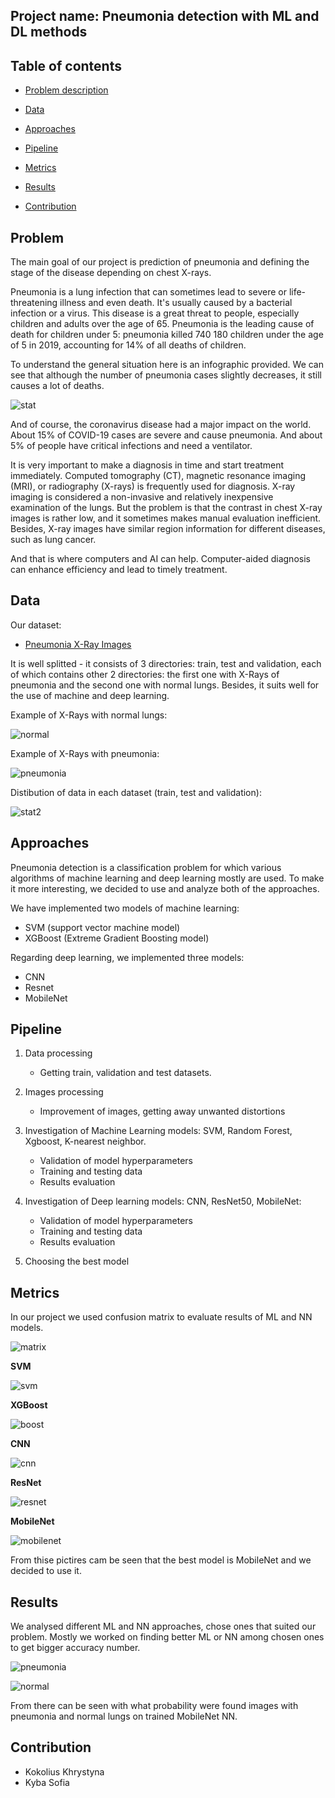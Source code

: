 ## Project name: Pneumonia detection with ML and DL methods

## Table of contents

* [Problem description](#Problem)

* [Data](#Data)

* [Approaches](#Approaches)

* [Pipeline](#Pipeline)

* [Metrics](#Metrics)

* [Results](#Results)

* [Contribution](#Contribution)


## Problem

The main goal of our project is prediction of pneumonia and defining the stage of the disease depending on chest X-rays.

Pneumonia is a lung infection that can sometimes lead to severe or life-threatening illness and even death. It's usually caused by a bacterial infection or a virus.
This disease is a great threat to people, especially children and adults over the age of 65. Pneumonia is the leading cause of death for children under 5: pneumonia killed 740 180 children under the age of 5 in 2019, accounting for 14% of all deaths of children.

To understand the general situation here is an infographic provided. We can see that although the number of pneumonia cases slightly decreases, it still causes a lot of deaths.

![stat](https://user-images.githubusercontent.com/60686300/149668779-846ae977-e5e8-4300-be42-c229db650f05.jpg)

And of course, the coronavirus disease had a major impact on the world. About 15% of COVID-19 cases are severe and cause pneumonia. And about 5% of people have critical infections and need a ventilator.

It is very important to make a diagnosis in time and start treatment immediately. Computed tomography (CT), magnetic resonance imaging (MRI), or radiography (X-rays) is frequently used for diagnosis. X-ray imaging is considered a non-invasive and relatively inexpensive examination of the lungs. But the problem is that the contrast in chest X-ray images is rather low, and it sometimes makes manual evaluation inefficient. Besides, X-ray images have similar region information for different diseases, such as lung cancer.

And that is where computers and AI can help. Computer-aided diagnosis can enhance efficiency and lead to timely treatment.


## Data

Our dataset:
* [Pneumonia X-Ray Images](https://www.kaggle.com/pcbreviglieri/pneumonia-xray-images/discussion)

It is well splitted - it consists of 3 directories: train, test and validation, each of which contains other 2 directories: the first one with X-Rays of pneumonia and the second one with normal lungs. Besides, it suits well for the use of machine and deep learning.

Example of X-Rays with normal lungs:

![normal](https://user-images.githubusercontent.com/60686300/149668833-99e0f8f9-6077-438a-97b7-4c59bea543d0.jpg)

Example of X-Rays with pneumonia:

![pneumonia](https://user-images.githubusercontent.com/60686300/149668838-90931d93-bacd-4f69-9084-04defae85071.jpg)

Distibution of data in each dataset (train, test and validation):

![stat2](https://user-images.githubusercontent.com/60686300/149668850-74cc7d72-e894-4ac9-babd-b1583e4b2a4a.jpg)

## Approaches

Pneumonia detection is a classification problem for which various algorithms of machine learning and deep learning mostly are used.
To make it more interesting, we decided to use and analyze both of the approaches.

We have implemented two models of machine learning:
* SVM (support vector machine model)
* XGBoost (Extreme Gradient Boosting model)

Regarding deep learning, we implemented three models:
* CNN
* Resnet
* MobileNet


## Pipeline


1. Data processing
      - Getting train, validation and test datasets.
 
2. Images processing
      - Improvement  of images, getting away unwanted distortions

3. Investigation of Machine Learning models: SVM, Random Forest, Xgboost, K-nearest neighbor.
      - Validation of  model hyperparameters
      - Training and testing data
      - Results evaluation
 
4. Investigation of Deep learning models: CNN, ResNet50, MobileNet:
      - Validation of  model hyperparameters
      - Training and testing data
      - Results evaluation

5. Choosing the best model

## Metrics

In our project we used confusion matrix to evaluate results of ML and NN models.

![matrix](https://user-images.githubusercontent.com/60686300/149668240-aa408d55-029d-4bb8-b8bd-007f545dc7b0.png)


**SVM**

![svm](https://user-images.githubusercontent.com/60686300/149668510-1ceefb7f-fb42-41c7-9567-3feada9ba2d6.png)

**XGBoost**

![boost](https://user-images.githubusercontent.com/60686300/149668694-2f0f49fd-1bbe-4375-8a54-94e3f178dc2e.png)

**CNN**

![cnn](https://user-images.githubusercontent.com/60686300/149668703-2b6fd665-a172-4f83-b75f-0072c54bc493.png)

**ResNet**

![resnet](https://user-images.githubusercontent.com/60686300/149668715-23b0b203-515e-44d6-b1f8-be8b5754593b.png)

**MobileNet**

![mobilenet](https://user-images.githubusercontent.com/60686300/149668721-2df185d9-62ff-4e91-944b-652ac530502c.png)


From thise pictires cam be seen that the best model is MobileNet and we decided to use it.

## Results

We analysed different ML and NN approaches, chose ones that suited our problem. Mostly we worked on finding better ML or NN among chosen ones to get bigger accuracy number.

![pneumonia](https://user-images.githubusercontent.com/60686300/149668737-a23215b4-7391-4b9b-a149-ef50e6a3171d.png)

![normal](https://user-images.githubusercontent.com/60686300/149668743-92d673da-a589-47ff-a4e1-ada46d59ef68.png)

From there can be seen with what probability were found images with pneumonia and normal lungs on trained MobileNet NN.

## Contribution

* Kokolius Khrystyna
* Kyba Sofia


